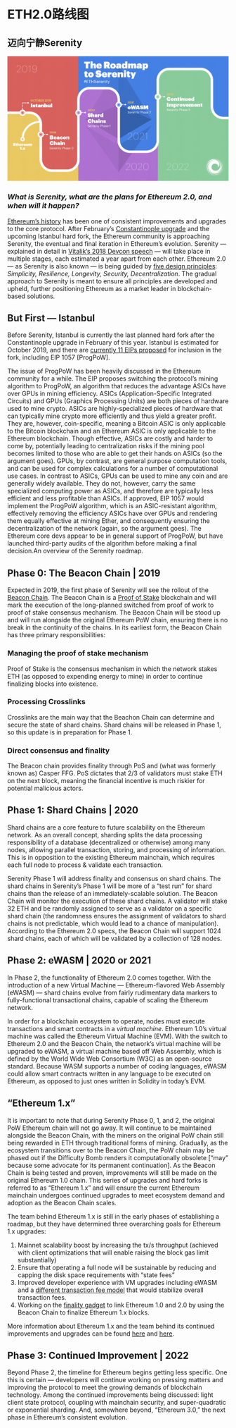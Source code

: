 # ETH2.0路线图

## 迈向宁静Serenity

![](../../.gitbook/assets/image%20%2817%29.png)

### _What is Serenity, what are the plans for Ethereum 2.0, and when will it happen?_

[Ethereum’s history](https://media.consensys.net/a-short-history-of-ethereum-a8fdc5b4362c) has been one of consistent improvements and upgrades to the core protocol. After February’s [Constantinople upgrade](https://media.consensys.net/the-constantinople-hard-fork-what-you-need-to-know-d438a91dec3f) and the upcoming Istanbul hard fork, the Ethereum community is approaching Serenity, the eventual and final iteration in Ethereum’s evolution. Serenity — explained in detail in [Vitalik’s 2018 Devcon speech](https://www.youtube.com/watch?v=Km9BaxRm1wA&t=1272s) — will take place in multiple stages, each estimated a year apart from each other. Ethereum 2.0 — as Serenity is also known — is being guided by [five design principles](https://media.consensys.net/exploring-the-ethereum-2-0-design-goals-fd2d901b4c01): _Simplicity, Resilience, Longevity, Security, Decentralization_. The gradual approach to Serenity is meant to ensure all principles are developed and upheld, further positioning Ethereum as a market leader in blockchain-based solutions.

## **But First — Istanbul** <a id="49ad"></a>

Before Serenity, Istanbul is currently the last planned hard fork after the Constantinople upgrade in February of this year. Istanbul is estimated for October 2019, and there are [currently 11 EIPs proposed](https://github.com/ethereum/EIPs/blob/master/EIPS/eip-1679.md) for inclusion in the fork, including EIP 1057 \[ProgPoW\].

The issue of ProgPoW has been heavily discussed in the Ethereum community for a while. The EIP proposes switching the protocol’s mining algorithm to ProgPoW, an algorithm that reduces the advantage ASICs have over GPUs in mining efficiency. ASICs \(Application-Specific Integrated Circuits\) and GPUs \(Graphics Processing Units\) are both pieces of hardware used to mine crypto. ASICs are highly-specialized pieces of hardware that can typically mine crypto more efficiently and thus yield a greater profit. They are, however, coin-specific, meaning a Bitcoin ASIC is only applicable to the Bitcoin blockchain and an Ethereum ASIC is only applicable to the Ethereum blockchain. Though effective, ASICs are costly and harder to come by, potentially leading to centralization risks if the mining pool becomes limited to those who are able to get their hands on ASICs \(so the argument goes\). GPUs, by contrast, are general purpose computation tools, and can be used for complex calculations for a number of computational use cases. In contrast to ASICs, GPUs can be used to mine any coin and are generally widely available. They do not, however, carry the same specialized computing power as ASICs, and therefore are typically less efficient and less profitable than ASICs. If approved, EIP 1057 would implement the ProgPoW algorithm, which is an ASIC-resistant algorithm, effectively removing the efficiency ASICs have over GPUs and rendering them equally effective at mining Ether, and consequently ensuring the decentralization of the network \(again, so the argument goes\). The Ethereum core devs appear to be in general support of ProgPoW, but have launched third-party audits of the algorithm before making a final decision.An overview of the Serenity roadmap.

## **Phase 0: The Beacon Chain \| 2019** <a id="eca9"></a>

Expected in 2019, the first phase of Serenity will see the rollout of the [Beacon Chain](https://media.consensys.net/state-of-ethereum-protocol-2-the-beacon-chain-c6b6a9a69129). The Beacon Chain is a [Proof of Stake](https://media.consensys.net/the-state-of-scaling-ethereum-b4d095dbafae) blockchain and will mark the execution of the long-planned switched from proof of work to proof of stake consensus mechanism. The Beacon Chain will be stood up and will run alongside the original Ethereum PoW chain, ensuring there is no break in the continuity of the chains. In its earliest form, the Beacon Chain has three primary responsibilities:

### Managing the proof of stake mechanism <a id="dedf"></a>

Proof of Stake is the consensus mechanism in which the network stakes ETH \(as opposed to expending energy to mine\) in order to continue finalizing blocks into existence.

### Processing Crosslinks <a id="237f"></a>

Crosslinks are the main way that the Beachon Chain can determine and secure the state of shard chains. Shard chains will be released in Phase 1, so this update is in preparation for Phase 1.

### Direct consensus and finality <a id="b8bc"></a>

The Beacon chain provides finality through PoS and \(what was formerly known as\) Casper FFG. PoS dictates that 2/3 of validators must stake ETH on the next block, meaning the financial incentive is much riskier for potential malicious actors.

## **Phase 1: Shard Chains \| 2020** <a id="ed46"></a>

Shard chains are a core feature to future scalability on the Ethereum network. As an overall concept, sharding splits the data processing responsibility of a database \(decentralized or otherwise\) among many nodes, allowing parallel transaction, storing, and processing of information. This is in opposition to the existing Ethereum mainchain, which requires each full node to process & validate each transaction.

Serenity Phase 1 will address finality and consensus on shard chains. The shard chains in Serenity’s Phase 1 will be more of a “test run” for shard chains than the release of an immediately-scalable solution. The Beacon Chain will monitor the execution of these shard chains. A validator will stake 32 ETH and be randomly assigned to serve as a validator on a specific shard chain \(the randomness ensures the assignment of validators to shard chains is not predictable, which would lead to a chance of manipulation\). According to the Ethereum 2.0 specs, the Beacon Chain will support 1024 shard chains, each of which will be validated by a collection of 128 nodes.

## **Phase 2: eWASM \| 2020 or 2021** <a id="a1df"></a>

In Phase 2, the functionality of Ethereum 2.0 comes together. With the introduction of a new Virtual Machine — Ethereum-flavored Web Assembly \(eWASM\) — shard chains evolve from fairly rudimentary data markers to fully-functional transactional chains, capable of scaling the Ethereum network.

In order for a blockchain ecosystem to operate, nodes must execute transactions and smart contracts in a _virtual machine_. Ethereum 1.0’s virtual machine was called the Ethereum Virtual Machine \(EVM\). With the switch to Ethereum 2.0 and the Beacon Chain, the network’s virtual machine will be upgraded to eWASM, a virtual machine based off Web Assembly, which is defined by the World Wide Web Consortium \(W3C\) as an open-source standard. Because WASM supports a number of coding languages, eWASM could allow smart contracts written in any language to be executed on Ethereum, as opposed to just ones written in Solidity in today’s EVM.

## “Ethereum 1.x” <a id="8090"></a>

It is important to note that during Serenity Phase 0, 1, and 2, the original PoW Ethereum chain will not go away. It will continue to be maintained alongside the Beacon Chain, with the miners on the original PoW chain still being rewarded in ETH through traditional forms of mining. Gradually, as the ecosystem transitions over to the Beacon Chain, the PoW chain may be phased out if the Difficulty Bomb renders it computationally obsolete \[“may” because some advocate for its permanent continuation\]. As the Beacon Chain is being tested and proven, improvements will still be made on the original Ethereum 1.0 chain. This series of upgrades and hard forks is referred to as “Ethereum 1.x” and will ensure the current Ethereum mainchain undergoes continued upgrades to meet ecosystem demand and adoption as the Beacon Chain scales.

The team behind Ethereum 1.x is still in the early phases of establishing a roadmap, but they have determined three overarching goals for Ethereum 1.x upgrades:

1. Mainnet scalability boost by increasing the tx/s throughput \(achieved with client optimizations that will enable raising the block gas limit substantially\)
2. Ensure that operating a full node will be sustainable by reducing and capping the disk space requirements with “state fees”
3. Improved developer experience with VM upgrades including eWASM and a [different transaction fee model](https://en.ethereum.wiki/eth1#fee-market-change) that would stabilize overall transaction fees.
4. Working on the [finality gadget](https://en.ethereum.wiki/eth1#finality-gadget) to link Ethereum 1.0 and 2.0 by using the Beacon Chain to finalize Ethereum 1.x blocks.

More information about Ethereum 1.x and the team behind its continued improvements and upgrades can be found [here](https://docs.ethhub.io/ethereum-roadmap/ethereum-1.x/) and [here](https://en.ethereum.wiki/eth1).

## **Phase 3: Continued Improvement \| 2022** <a id="01dd"></a>

Beyond Phase 2, the timeline for Ethereum begins getting less specific. One this is certain — developers will continue working on pressing matters and improving the protocol to meet the growing demands of blockchain technology. Among the continued improvements being discussed: light client state protocol, coupling with mainchain security, and super-quadratic or exponential sharding. And, somewhere beyond, “Ethereum 3.0,” the next phase in Ethereum’s consistent evolution.

